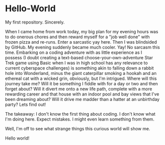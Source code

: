 # Hello-World
My first repository. Sincerely.

When I came home from work today, my big plan for my evening hours was to do onerous chores and then reward myself for a "job well done" with frozen pizza and re-runs. Enter a sarcastic yay here. Then I was blindsided by GitHub. My evening suddenly became much cooler. Yay! No sarcasm this time. Embarking on a coding adventure with as little experience as I possess (I doubt creating a text-based choose-your-own-adventure Star Trek game using Basic when I was in high school has any relevance to current cyberspace challenges) is something akin to falling down a rabbit hole into Wonderland, minus the giant caterpillar smoking a hookah and an ethereal cat with a wicked grin, obviously, but I'm intrigued. Where will this journey take me? Will it be something I fiddle with for a day or two and then forget about? Will it divert me onto a new life path, complete with a more rewarding career and that house with an indoor pool and bay views that I've been dreaming about? Will it drive me madder than a hatter at an unbirthday party? Lets find out! 

The takeaway: I don't know the first thing about coding. I don't know what I'm doing here. Expect mistakes. I might even learn something from them. 

Well, I'm off to see what strange things this curious world will show me. 

Hello world! 
